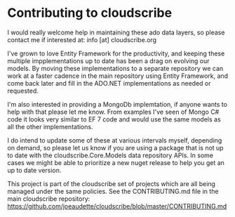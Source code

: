 # Contributing to cloudscribe

I would really welcome help in maintaining these ado data layers, so please contact me if interested at: info [at] cloudscribe.org

I've grown to love Entity Framework for the productivity, and keeping these multiple impplementations up to date has been a drag on evolving our models. By moving these implementations to a separate repository we can work at a faster cadence in the main repository using Entity Framework, and come back later and fill in the ADO.NET implementations as needed or requested.

I'm also interested in providing a MongoDb implemtation, if anyone wants to help with that please let me know. From examples I've seen of Mongo C# code it looks very similar to EF 7 code and would use the same models as all the other implementations.

I do intend to update some of these at various intervals myself, depending on demand, so please let us know if you are using a package that is not up to date with the cloudscribe.Core.Models data repository APIs. In some cases we might be able to prioritize a new nuget release to help you get an up to date version. 

This project is part of the cloudscribe set of projects which are all being managed under the same policies.
See the CONTRIBUTING.md file in the main cloudscribe repository:
https://github.com/joeaudette/cloudscribe/blob/master/CONTRIBUTING.md

